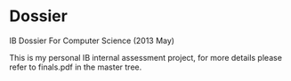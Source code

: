 # Dossier
IB Dossier For Computer Science (2013 May)

This is my personal IB internal assessment project, for more details please refer to finals.pdf in the master tree.
